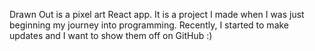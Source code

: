 Drawn Out is a pixel art React app.
It is a project I made when I was just beginning my journey into programming.
Recently, I started to make updates and I want to show them off on GitHub
:)
